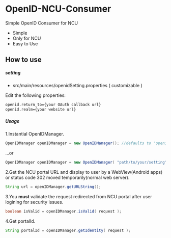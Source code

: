 OpenID-NCU-Consumer
=========

Simple OpenID Consumer for NCU

  - Simple
  - Only for NCU
  - Easy to Use

How to use
--------------

##### setting

* src/main/resources/openidSetting.properties ( customizable )

Edit the following properties:

```sh
openid.return_to={your OAuth callback url}
openid.realm={your website url}
```

##### Usage

1.Instantial OpenIDManager.

```java
OpenIDManager openIDManager = new OpenIDManager(); //defaults to 'openidSetting.properties'
```
...or
```java
OpenIDManager openIDManager = new OpenIDManager( "path/to/your/setting" );
```

2.Get the NCU portal URL and display to user by a WebView(Android apps) or status code 302 moved temporarily(normal web server).

```java
String url = openIDManager.getURLString();
```

3.You **must** validate the request redirected from NCU portal after user logining for security issues.

```java
boolean isValid = openIDManager.isValid( request );
```

4.Get portalId.

```java
String portalId = openIDManager.getIdentity( request );
```
